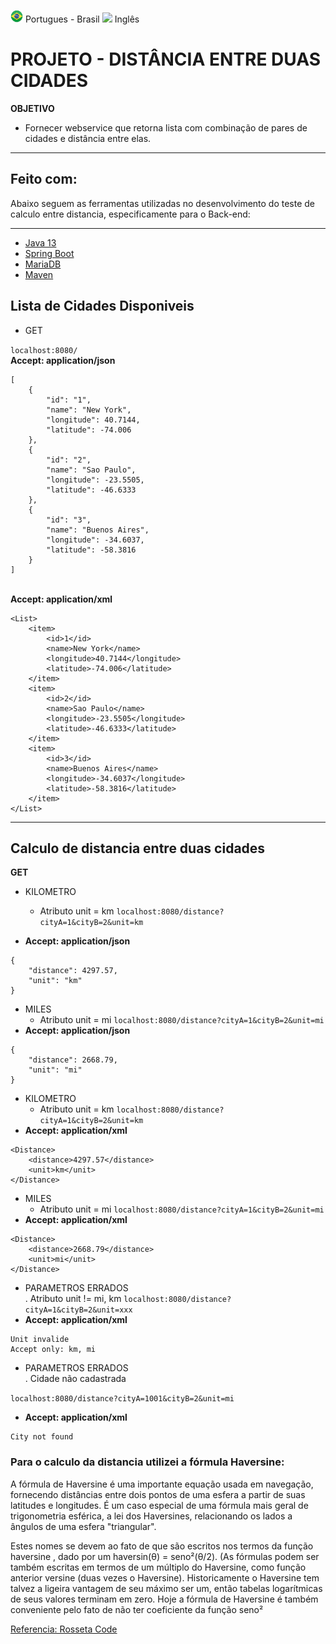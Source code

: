 [<img src="https://github.com/phelliperodrigues/testMaxiPago/blob/master/src/main/resources/templates/br.png" width=20>](https://github.com/phelliperodrigues/testMaxiPago/blob/master/LEIAME.md) Portugues - Brasil
[<img src="https://github.com/phelliperodrigues/testMaxiPago/blob/master/src/main/resources/templates/usa.ico" width=20>](https://github.com/phelliperodrigues/testMaxiPago/blob/master/README.md) Inglês
# PROJETO - DISTÂNCIA ENTRE DUAS CIDADES 
**OBJETIVO**
* Fornecer webservice que retorna lista com combinação de pares de cidades e distância entre elas.

---

## Feito com:
<p>
Abaixo seguem as ferramentas utilizadas no desenvolvimento do teste de calculo entre distancia, especificamente para o Back-end:

---

  - [Java 13](http://oracle.com/technetwork/java/13-relnote-issues-5460548.html)
  - [Spring Boot](https://spring.io/projects/spring-boot)
  - [MariaDB](https://mariadb.org/)
  - [Maven](https://maven.apache.org/)

## Lista de Cidades Disponiveis
* GET

```localhost:8080/```
 <br/>**Accept: application/json**
```
[
    {
        "id": "1",
        "name": "New York",
        "longitude": 40.7144,
        "latitude": -74.006
    },
    {
        "id": "2",
        "name": "Sao Paulo",
        "longitude": -23.5505,
        "latitude": -46.6333
    },
    {
        "id": "3",
        "name": "Buenos Aires",
        "longitude": -34.6037,
        "latitude": -58.3816
    }
]
```

 <br/>**Accept: application/xml**
```
<List>
    <item>
        <id>1</id>
        <name>New York</name>
        <longitude>40.7144</longitude>
        <latitude>-74.006</latitude>
    </item>
    <item>
        <id>2</id>
        <name>Sao Paulo</name>
        <longitude>-23.5505</longitude>
        <latitude>-46.6333</latitude>
    </item>
    <item>
        <id>3</id>
        <name>Buenos Aires</name>
        <longitude>-34.6037</longitude>
        <latitude>-58.3816</latitude>
    </item>
</List>
```

---
## Calculo de distancia entre duas cidades
**GET**
  
- KILOMETRO <br/> 
  
    - Atributo unit = km
```localhost:8080/distance?cityA=1&cityB=2&unit=km```
 - **Accept: application/json**
```
{
    "distance": 4297.57,
    "unit": "km"
}
```

  - MILES <br/>
    - Atributo unit = mi
```localhost:8080/distance?cityA=1&cityB=2&unit=mi```
 - **Accept: application/json**
```
{
    "distance": 2668.79,
    "unit": "mi"
}
```
- KILOMETRO <br/>
    - Atributo unit = km
```localhost:8080/distance?cityA=1&cityB=2&unit=km```
 - **Accept: application/xml**
```
<Distance>
    <distance>4297.57</distance>
    <unit>km</unit>
</Distance>
```

  - MILES <br/>
    - Atributo unit = mi
```localhost:8080/distance?cityA=1&cityB=2&unit=mi```
 - **Accept: application/xml**
```
<Distance>
    <distance>2668.79</distance>
    <unit>mi</unit>
</Distance>
```

  - PARAMETROS ERRADOS <br/>
. Atributo unit !=  mi, km
```localhost:8080/distance?cityA=1&cityB=2&unit=xxx```
 - **Accept: application/xml**
```
Unit invalide
Accept only: km, mi
```

  - PARAMETROS ERRADOS <br/>
    . Cidade não cadastrada

```localhost:8080/distance?cityA=1001&cityB=2&unit=mi```
 - **Accept: application/xml**
```
City not found
```
### Para o calculo da distancia utilizei a fórmula Haversine:

A fórmula de Haversine é uma importante equação usada em navegação, fornecendo distâncias entre dois pontos de uma esfera a partir de suas latitudes e longitudes. É um caso especial de uma fórmula mais geral de trigonometria esférica, a lei dos Haversines, relacionando os lados a ângulos de uma esfera "triangular".

Estes nomes se devem ao fato de que são escritos nos termos da função haversine , dado por um haversin(θ) = seno²(θ/2). (As fórmulas podem ser também escritas em termos de um múltiplo do Haversine, como função anterior versine (duas vezes o Haversine). Historicamente o Haversine tem talvez a ligeira vantagem de seu máximo ser um, então tabelas logarítmicas de seus valores terminam em zero. Hoje a fórmula de Haversine é também conveniente pelo fato de não ter coeficiente da função seno²


[Referencia: Rosseta Code](https://rosettacode.org/wiki/Haversine_formula#Java)
